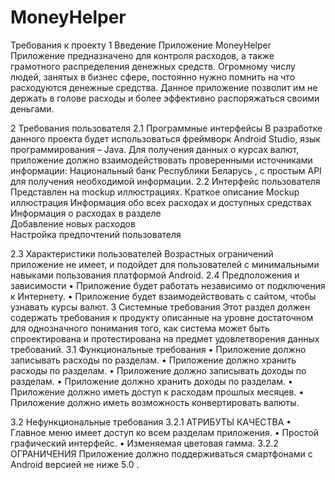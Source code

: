 # MoneyHelper
Требования к проекту
1 Введение
Приложение MoneyHelper
Приложение предназначено для контроля расходов, а также грамотного распределения денежных средств.
Огромному числу людей, занятых в бизнес сфере, постоянно нужно помнить на что расходуются денежные средства. Данное приложение позволит им не держать в голове расходы и более эффективно распоряжаться своими деньгами.

2 Требования пользователя
2.1 Программные интерфейсы
В разработке данного проекта будет использоваться фреймворк Android Studio, язык программирования – Java.
Для получения данных о курсах валют, приложение должно взаимодействовать проверенными источниками информации: Национальный банк Республики Беларусь , с простым API для получения необходимой информации.
2.2 Интерфейс пользователя
Представлен на mockup иллюстрациях.
Краткое описание	Mockup иллюстрация
Информация обо всех расходах и доступных средствах	 
Информация о расходах в разделе	 
Добавление новых расходов	 
Настройка предпочтений пользователя	 

2.3 Характеристики пользователей
Возрастных ограничений приложение не имеет, и подойдет для пользователей с минимальными навыками пользования платформой Android.
2.4 Предположения и зависимости
•	Приложение будет работать независимо от подключения к Интернету.
•	Приложение будет взаимодействовать с сайтом, чтобы узнавать курсы валют.
3 Системные требования
Этот раздел должен содержать требования к продукту описанные на уровне достаточном для однозначного понимания того, как система может быть спроектирована и протестирована на предмет удовлетворения данных требований.
3.1 Функциональные требования
•	Приложение должно записывать расходы по разделам.
•	Приложение должно хранить расходы по разделам.
•	Приложение должно записывать доходы по разделам.
•	Приложение должно хранить доходы по разделам.
•	Приложение должно иметь доступ к расходам прошлых месяцев.
•	Приложение должно иметь возможность конвертировать валюты.

3.2 Нефункциональные требования
3.2.1 АТРИБУТЫ КАЧЕСТВА
•	Главное меню имеет доступ ко всем разделам приложения.
•	Простой графический интерфейс.
•	Изменяемая цветовая гамма.
3.2.2 ОГРАНИЧЕНИЯ
Приложение должно поддерживаться смартфонами с Android версией не ниже 5.0 .

